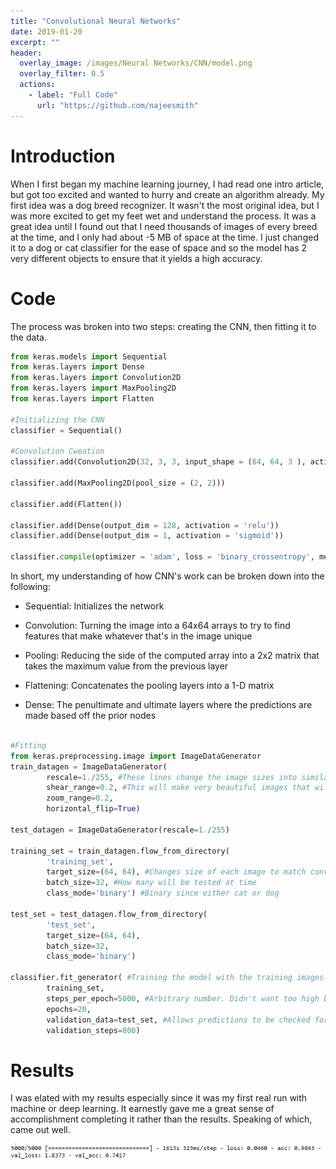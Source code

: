 ```yaml
---
title: "Convolutional Neural Networks"
date: 2019-01-20
excerpt: ""
header:
  overlay_image: /images/Neural Networks/CNN/model.png
  overlay_filter: 0.5
  actions:
    - label: "Full Code"
      url: "https://github.com/najeesmith"
---
```

# Introduction
When I first began my machine learning journey, I had read one intro article, but got too excited and wanted to hurry and create an algorithm already. My first idea was a dog breed recognizer. It wasn't the most original idea, but I was more excited to get my feet wet and understand the process. It was a great idea until I found out that I need thousands of images of every breed at the time, and I only had about -5 MB of space at the time. I just changed it to a dog or cat classifier for the ease of space and so the model has 2 very different objects to ensure that it yields a high accuracy.

# Code
The process was broken into two steps: creating the CNN, then fitting it to the data.

```python
from keras.models import Sequential
from keras.layers import Dense
from keras.layers import Convolution2D
from keras.layers import MaxPooling2D
from keras.layers import Flatten

#Initializing the CNN
classifier = Sequential()

#Convolution Cweation
classifier.add(Convolution2D(32, 3, 3, input_shape = (64, 64, 3 ), activation = 'relu'))

classifier.add(MaxPooling2D(pool_size = (2, 2)))

classifier.add(Flatten())

classifier.add(Dense(output_dim = 128, activation = 'relu'))
classifier.add(Dense(output_dim = 1, activation = 'sigmoid'))

classifier.compile(optimizer = 'adam', loss = 'binary_crossentropy', metrics = ['accuracy'])
```
In short, my understanding of how CNN's work can be broken down into the following:

* Sequential: Initializes the network

* Convolution: Turning the image into a 64x64 arrays to try to find features that make whatever that's in the image unique

* Pooling: Reducing the side of the computed array into a 2x2 matrix that takes the maximum value from the previous layer

* Flattening: Concatenates the pooling layers into a 1-D matrix

* Dense: The penultimate and ultimate layers where the predictions are made based off the prior nodes 

```python

#Fitting
from keras.preprocessing.image import ImageDataGenerator
train_datagen = ImageDataGenerator(
        rescale=1./255, #These lines change the image sizes into similar shapes
        shear_range=0.2, #This will make very beautiful images that will be accepted by the model
        zoom_range=0.2,
        horizontal_flip=True)

test_datagen = ImageDataGenerator(rescale=1./255)

training_set = train_datagen.flow_from_directory(
        'training_set',
        target_size=(64, 64), #Changes size of each image to match convolution layer
        batch_size=32, #How many will be tested at time
        class_mode='binary') #Binary since either cat or dog

test_set = test_datagen.flow_from_directory(
        'test_set',
        target_size=(64, 64),
        batch_size=32,
        class_mode='binary')

classifier.fit_generator( #Training the model with the training images
        training_set,
        steps_per_epoch=5000, #Arbitrary number. Didn't want too high because my laptop was not too powerful
        epochs=20,
        validation_data=test_set, #Allows predictions to be checked for correctness
        validation_steps=800)
```

# Results
I was elated with my results especially since it was my first real run with machine or deep learning. It earnestly gave me a great sense of accomplishment completing it rather than the results. Speaking of which, came out well.

<img src="/images\Neural Networks\CNN\results.PNG">
